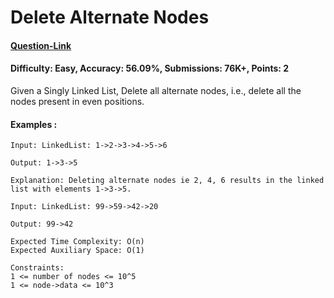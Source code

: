 # Delete Alternate Nodes
#### [Question-Link](https://www.geeksforgeeks.org/problems/delete-alternate-nodes/1)
#### Difficulty: Easy, Accuracy: 56.09%, Submissions: 76K+, Points: 2

Given a Singly Linked List, Delete all alternate nodes, i.e., delete all the nodes present in even positions.

#### Examples :
```
Input: LinkedList: 1->2->3->4->5->6
 
Output: 1->3->5

Explanation: Deleting alternate nodes ie 2, 4, 6 results in the linked list with elements 1->3->5.
```
```
Input: LinkedList: 99->59->42->20
 
Output: 99->42
 ```
```
Expected Time Complexity: O(n)
Expected Auxiliary Space: O(1)

Constraints:
1 <= number of nodes <= 10^5
1 <= node->data <= 10^3
```

